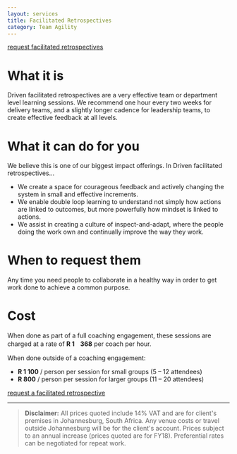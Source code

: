 ```yaml
---
layout: services
title: Facilitated Retrospectives
category: Team Agility
---
```


[request facilitated retrospectives]()

# What it is
Driven facilitated retrospectives are a very effective team or department level learning sessions. We recommend one hour every two weeks for delivery teams, and a slightly longer cadence for leadership teams, to create effective feedback at all levels.

# What it can do for you
We believe this is one of our biggest impact offerings. In Driven facilitated retrospectives...

* We create a space for courageous feedback and actively changing the system in small and effective increments. 
* We enable double loop learning to understand not simply how actions are linked to outcomes, but more powerfully how mindset is linked to actions. 
* We assist in creating a culture of inspect-and-adapt, where the people doing the work own and continually improve the way they work.

# When to request them
Any time you need people to collaborate in a healthy way in order to get work done to achieve a common purpose. 

# Cost
When done as part of a full coaching engagement, these sessions are charged at a rate of **R 1ﾠ368** per coach per hour.

When done outside of a coaching engagement:

* **R 1 100** / person per session for small groups (5 – 12 attendees)
* **R 800** / person per session for larger groups (11 – 20 attendees) 

[request a facilitated retrospective]()

---
> **Disclaimer:** All prices quoted include 14% VAT and are for client's premises in Johannesburg, South Africa. Any venue costs or travel outside Johannesburg will be for the client's account. Prices subject to an annual increase (prices quoted are for FY18). Preferential rates can be negotiated for repeat work.